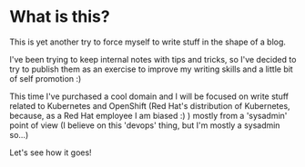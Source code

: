 # What is this?

This is yet another try to force myself to write stuff in the shape of a blog.


I've been trying to keep internal notes with tips and tricks, so I've decided
to try to publish them as an exercise to improve my writing skills and a little
bit of self promotion :)


This time I've purchased a cool domain and I will be focused on write stuff
related to Kubernetes and OpenShift (Red Hat's distribution of Kubernetes,
because, as a Red Hat employee I am biased :) ) mostly from a 'sysadmin' point
of view (I believe on this 'devops' thing, but I'm mostly a sysadmin so...)


Let's see how it goes!
